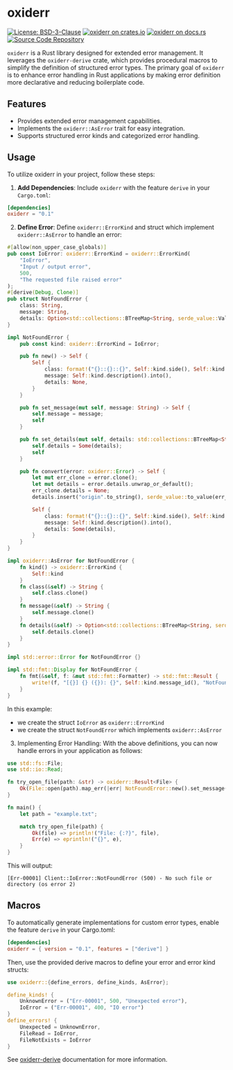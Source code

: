 # oxiderr

[![License: BSD-3-Clause](https://img.shields.io/badge/license-BSD--3--Clause-blue)](./LICENSE)
[![oxiderr on crates.io](https://img.shields.io/crates/v/oxiderr)](https://crates.io/crates/oxiderr)
[![oxiderr on docs.rs](https://docs.rs/oxiderr/badge.svg)](https://docs.rs/oxiderr)
[![Source Code Repository](https://img.shields.io/badge/Code-On%20GitHub-blue?logo=GitHub)](https://github.com/cdumay/oxiderr)

`oxiderr` is a Rust library designed for extended error management. It leverages the `oxiderr-derive` crate, which provides procedural macros
to simplify the definition of structured error types. The primary goal of `oxiderr` is to enhance error handling in Rust applications by
making error definition more declarative and reducing boilerplate code.

## Features

* Provides extended error management capabilities.
* Implements the `oxiderr::AsError` trait for easy integration.
* Supports structured error kinds and categorized error handling.

## Usage

To utilize oxiderr in your project, follow these steps:

1. **Add Dependencies**: Include `oxiderr` with the feature `derive` in your `Cargo.toml`:

```toml
[dependencies]
oxiderr = "0.1"
```

2. **Define Error**: Define `oxiderr::ErrorKind` and struct which implement `oxiderr::AsError` to handle an error:

```rust
#[allow(non_upper_case_globals)]
pub const IoError: oxiderr::ErrorKind = oxiderr::ErrorKind(
    "IoError",
    "Input / output error",
    500,
    "The requested file raised error"
);
#[derive(Debug, Clone)]
pub struct NotFoundError {
    class: String,
    message: String,
    details: Option<std::collections::BTreeMap<String, serde_value::Value>>,
}

impl NotFoundError {
    pub const kind: oxiderr::ErrorKind = IoError;

    pub fn new() -> Self {
        Self {
            class: format!("{}::{}::{}", Self::kind.side(), Self::kind.name(), "NotFoundError"),
            message: Self::kind.description().into(),
            details: None,
        }
    }

    pub fn set_message(mut self, message: String) -> Self {
        self.message = message;
        self
    }

    pub fn set_details(mut self, details: std::collections::BTreeMap<String, serde_value::Value>) -> Self {
        self.details = Some(details);
        self
    }

    pub fn convert(error: oxiderr::Error) -> Self {
        let mut err_clone = error.clone();
        let mut details = error.details.unwrap_or_default();
        err_clone.details = None;
        details.insert("origin".to_string(), serde_value::to_value(err_clone).unwrap());

        Self {
            class: format!("{}::{}::{}", Self::kind.side(), Self::kind.name(), "NotFoundError"),
            message: Self::kind.description().into(),
            details: Some(details),
        }
    }
}

impl oxiderr::AsError for NotFoundError {
    fn kind() -> oxiderr::ErrorKind {
        Self::kind
    }
    fn class(&self) -> String {
        self.class.clone()
    }
    fn message(&self) -> String {
        self.message.clone()
    }
    fn details(&self) -> Option<std::collections::BTreeMap<String, serde_value::Value>> {
        self.details.clone()
    }
}

impl std::error::Error for NotFoundError {}

impl std::fmt::Display for NotFoundError {
    fn fmt(&self, f: &mut std::fmt::Formatter) -> std::fmt::Result {
        write!(f, "[{}] {} ({}): {}", Self::kind.message_id(), "NotFoundError", Self::kind.code(), self.message())
    }
}
```

In this example:

* we create the struct `IoError` as `oxiderr::ErrorKind`
* we create the struct `NotFoundError` which implements `oxiderr::AsError`

3. Implementing Error Handling: With the above definitions, you can now handle errors in your application as follows:

```rust
use std::fs::File;
use std::io::Read;

fn try_open_file(path: &str) -> oxiderr::Result<File> {
    Ok(File::open(path).map_err(|err| NotFoundError::new().set_message(err.to_string()))?)
}

fn main() {
    let path = "example.txt";

    match try_open_file(path) {
        Ok(file) => println!("File: {:?}", file),
        Err(e) => eprintln!("{}", e),
    }
}
```
This will output:

```
[Err-00001] Client::IoError::NotFoundError (500) - No such file or directory (os error 2)
```

## Macros

To automatically generate implementations for custom error types, enable the feature `derive` in your Cargo.toml:

```toml
[dependencies]
oxiderr = { version = "0.1", features = ["derive"] }
```

Then, use the provided derive macros to define your error and error kind structs:

```rust
use oxiderr::{define_errors, define_kinds, AsError};

define_kinds! {
    UnknownError = ("Err-00001", 500, "Unexpected error"),
    IoError = ("Err-00001", 400, "IO error")
}
define_errors! {
    Unexpected = UnknownError,
    FileRead = IoError,
    FileNotExists = IoError
}
```

See [oxiderr-derive](https://docs.rs/oxiderr-derive) documentation for more information.

